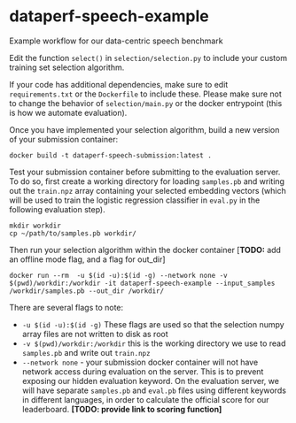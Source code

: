 # dataperf-speech-example
Example workflow for our data-centric speech benchmark

Edit the function `select()` in `selection/selection.py` to include your custom training set selection algorithm. 


If your code has additional dependencies, make sure to edit `requirements.txt` or the `Dockerfile` to include these.  Please make sure not to change the behavior of `selection/main.py` or the docker entrypoint (this is how we automate evaluation).

Once you have implemented your selection algorithm, build a new version of your submission container:

```
docker build -t dataperf-speech-submission:latest .
```

Test your submission container before submitting to the evaluation server. To do so, first create a working directory for loading `samples.pb` and writing out the `train.npz` array containing your selected embedding vectors (which will be used to train the logistic regression classifier in `eval.py` in the following evaluation step).

```
mkdir workdir
cp ~/path/to/samples.pb workdir/
```

Then run your selection algorithm within the docker container [**TODO:** add an offline mode flag, and a flag for out_dir]

```
docker run --rm  -u $(id -u):$(id -g) --network none -v $(pwd)/workdir:/workdir -it dataperf-speech-example --input_samples /workdir/samples.pb --out_dir /workdir/
```

There are several flags to note:

* `-u $(id -u):$(id -g)` These flags are used so that the selection numpy array files are not written to disk as root
* `-v $(pwd)/workdir:/workdir` this is the working directory we use to read `samples.pb` and write out `train.npz`
* `--network none` - your submission docker container will not have network access during evaluation on the server. This is to prevent exposing our hidden evaluation keyword. On the evaluation server, we will have separate `samples.pb` and `eval.pb` files using different keywords in different languages, in order to calculate the official score for our leaderboard. **[TODO: provide link to scoring function]**